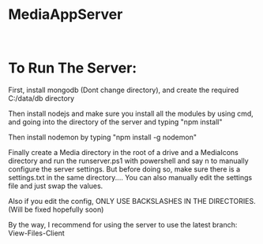 ﻿# MediaAppServer
​
# To Run The Server:

First, install mongodb (Dont change directory), and create the required C:/data/db directory

Then install nodejs and make sure you install all the modules by using cmd, and going into the directory of the server and typing "npm install"

Then install nodemon by typing "npm install -g nodemon" 

Finally create a Media directory in the root of a drive and a MediaIcons directory and run the runserver.ps1 with powershell and say n to manually configure the server settings. But before doing so, make sure there is a settings.txt in the same directory.... You can also manually edit the settings file and just swap the values.

Also if you edit the config, ONLY USE BACKSLASHES IN THE DIRECTORIES. (Will be fixed hopefully soon)

By the way, I recommend for using the server to use the latest branch: View-Files-Client